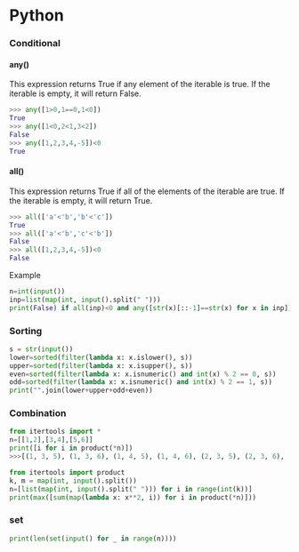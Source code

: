 # Python

### Conditional 


#### any()
This expression returns True if any element of the iterable is true.
If the iterable is empty, it will return False.
```python
>>> any([1>0,1==0,1<0])
True
>>> any([1<0,2<1,3<2])
False
>>> any([1,2,3,4,-5])<0
True
```

#### all()
This expression returns True if all of the elements of the iterable are true. If the iterable is empty, it will return True.
```python
>>> all(['a'<'b','b'<'c'])
True
>>> all(['a'<'b','c'<'b'])
False
>>> all([1,2,3,4,-5])<0
False
```

Example
```python
n=int(input())
inp=list(map(int, input().split(" ")))
print(False) if all(inp)<0 and any([str(x)[::-1]==str(x) for x in inp]) else print(True)
```

### Sorting
```python
s = str(input())
lower=sorted(filter(lambda x: x.islower(), s))
upper=sorted(filter(lambda x: x.isupper(), s))
even=sorted(filter(lambda x: x.isnumeric() and int(x) % 2 == 0, s))
odd=sorted(filter(lambda x: x.isnumeric() and int(x) % 2 == 1, s))
print("".join(lower+upper+odd+even))
```

### Combination
```python
from itertools import *
n=[[1,2],[3,4],[5,6]]
print([i for i in product(*n)])
>>>[(1, 3, 5), (1, 3, 6), (1, 4, 5), (1, 4, 6), (2, 3, 5), (2, 3, 6), (2, 4, 5), (2, 4, 6)]

from itertools import product
k, m = map(int, input().split())
n=[list(map(int, input().split(" "))) for i in range(int(k))]
print(max([sum(map(lambda x: x**2, i)) for i in product(*n)]))
```

### set
```python
print(len(set(input() for _ in range(n))))
```